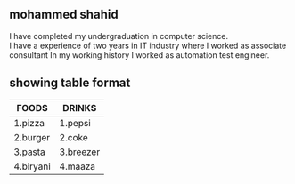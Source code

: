 ## mohammed shahid
I have completed my undergraduation in computer science.<br>
I have a experience of two years in IT industry where I worked as associate consultant 
In my working history I worked as automation test engineer.<br>

## showing table format
|FOODS|DRINKS|
|---|---|
|1.pizza|1.pepsi|
|2.burger|2.coke|
|3.pasta|3.breezer|
|4.biryani|4.maaza|
